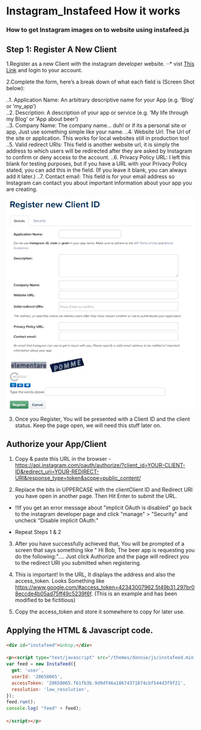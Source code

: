 # Instagram_Instafeed How it works

### How to get Instagram images on to website using instafeed.js

## Step 1: Register A New Client

1.Register as a new Client with the instagram developer website.
⋅⋅* vist [This Link](https://www.instagram.com/developer/) and login to your account.

2.Complete the form, here’s a break down of what each field is (Screen Shot below):

..1. Application Name: An arbitrary descriptive name for your App (e.g. ‘Blog’ or ‘my_app’)
<br>
..2. Description: A description of your app or service (e.g. ‘My life through my Blog’ or ‘App about beer’)
<br>
..3. Company Name: The company name... duh! or if its a personal site or app, Just use something simple like your name.
..4. Website Url: The Url of the site or application. This works for local websites still in production too!
..5. Valid redirect URIs: This field is another website url, it is simply the address to which users will be redirected after they are asked by Instagram to confirm or deny access to the account.
..6. Privacy Policy URL: I left this blank for testing purposes, but if you have a URL with your Privacy Policy stated, you can add this in the field. (If you leave it blank, you can always add it later.)
..7. Contact email: This field is for your email address so Instagram can contact you about important information about your app you are creating. 

![alt screenshot](/Screenshots/Capture.PNG)

3. Once you Register, You will be presented with a Client ID and the client status. Keep the page open, we will need this stuff later on. 

## Authorize your App/Client

1. Copy & paste this URL in the browser - https://api.instagram.com/oauth/authorize/?client_id=YOUR-CLIENT-ID&redirect_uri=YOUR-REDIRECT-URI&response_type=token&scope=public_content/

2. Replace the bits in UPPERCASE with the clientClient ID and Redirect URI you have open in another page. Then Hit Enter to submit the URL.

  * !!If you get an error message about "implicit OAuth is disabled" go back to the instagram developer page and click "manage" > "Security" and uncheck "Disable implicit OAuth:"

  * Repeat Steps 1 & 2

3. After you have successfully achieved that, You will be prompted of a screen that says something like " Hi Bob, The beer app is requesting you do the following:".... Just click Authorize and the page will redirect you to the redirect URI you submitted when registering. 

4. This is important! In the URL, It displays the address and also the access_token. Looks Something like https://www.google.com/#access_token=42343007962.5t49b31.297br08eccde4b05ad75ff49c5239f6f. (This is an example and has been modified to be fictitious)

5. Copy the access_token and store it somewhere to copy for later use. 

## Applying the HTML & Javascript code.

```HTML
<div id="instafeed">&nbsp;</div>

<p><script type="text/javascript" src="/themes/donnie/js/instafeed.min.js"></script><script>
var feed = new Instafeed({
  get: 'user',
  userId: '20658065',
  accessToken: '20658065.f61fb3b.9d9df46a18674371874cbf544d3f9f21',
  resolution: 'low_resolution',
});
feed.run();
console.log( "feed" + feed);

</script></p>
```


